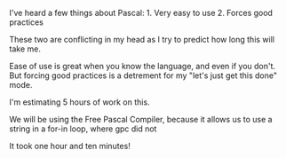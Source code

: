 I've heard a few things about Pascal:
    1. Very easy to use
    2. Forces good practices

These two are conflicting in my head as I try to predict how long this will take me.

Ease of use is great when you know the language, and even if you don't.  But forcing good practices is a detrement for my "let's just get this done" mode.  

I'm estimating 5 hours of work on this.

We will be using the Free Pascal Compiler, because it allows us to use a string in a for-in loop, where gpc did not

It took one hour and ten minutes!
